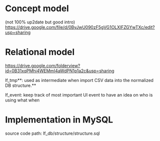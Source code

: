 # Concept model #
(not 100% up2date but good intro)
https://drive.google.com/file/d/0ByJwU090zF5gVG1OLXlFZGYwTXc/edit?usp=sharing

# Relational model #
https://drive.google.com/folderview?id=0B31xqPMhi4WEMmI4aWdPN1p1a2c&usp=sharing

lf\_tmp**: used as intermediate when import CSV data into the normalized DB structure.**

lf\_event: keep track of most important UI event to have an idea on who is using what when

# Implementation in MySQL #
source code path: lf\_db/structure/structure.sql